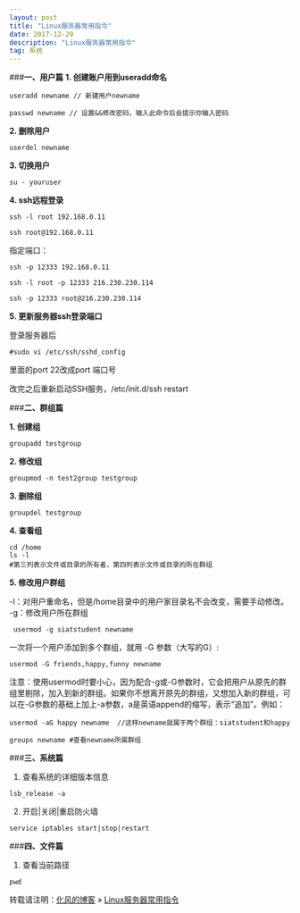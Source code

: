 ```yaml
---
layout: post
title: "Linux服务器常用指令"
date: 2017-12-29
description: "Linux服务器常用指令"
tag: 系统
---
```

﻿###**一、用户篇**
**1. 创建账户用到useradd命名**

```
useradd newname // 新建用户newname

passwd newname // 设置&&修改密码，输入此命令后会提示你输入密码
```

**2. 删除用户**

```
userdel newname
```

**3. 切换用户**

```
su - youruser
```
**4. ssh远程登录**

```
ssh -l root 192.168.0.11

ssh root@192.168.0.11

```
指定端口：

```
ssh -p 12333 192.168.0.11

ssh -l root -p 12333 216.230.230.114

ssh -p 12333 root@216.230.230.114
```

**5. 更新服务器ssh登录端口**

登录服务器后

```
#sudo vi /etc/ssh/sshd_config
```

里面的port 22改成port 端口号

改完之后重新启动SSH服务，/etc/init.d/ssh restart


###**二、群组篇**

**1. 创建组**

```
groupadd testgroup

```

**2. 修改组**

```
groupmod -n test2group testgroup

```
**3. 删除组**

```
groupdel testgroup
```

**4. 查看组**

```
cd /home
ls -l
#第三列表示文件或目录的所有者，第四列表示文件或目录的所在群组
```

**5. 修改用户群组**

-l：对用户重命名，但是/home目录中的用户家目录名不会改变，需要手动修改。
-g：修改用户所在群组
```
 usermod -g siatstudent newname
```

一次将一个用户添加到多个群组，就用 -G 参数（大写的G）:

```
usermod -G friends,happy,funny newname

```
注意：使用usermod时要小心，因为配合-g或-G参数时，它会把用户从原先的群组里剔除，加入到新的群组。如果你不想离开原先的群组，又想加入新的群组，可以在-G参数的基础上加上-a参数，a是英语append的缩写，表示“追加”。例如：

```
usermod -aG happy newname  //这样newname就属于两个群组：siatstudent和happy
```

```
groups newname #查看newname所属群组
```

###**三、系统篇**

1. 查看系统的详细版本信息

```
lsb_release -a
```

2. 开启|关闭|重启防火墙

```
service iptables start|stop|restart
```

###**四、文件篇**

1.  查看当前路径
```
pwd
```
转载请注明：[化风的博客](http://ChhXin.github.io) » [Linux服务器常用指令](/2017/12/Linux服务器常用指令/)  
